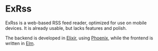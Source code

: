 # ExRss

ExRss is a web-based RSS feed reader, optimized for use on mobile devices. It
is already usable, but lacks features and polish.

The backend is developed in [Elixir](http://elixir-lang.org), using
[Phoenix](http://www.phoenixframework.org/), while the frontend is written in
[Elm](http://elm-lang.org).
